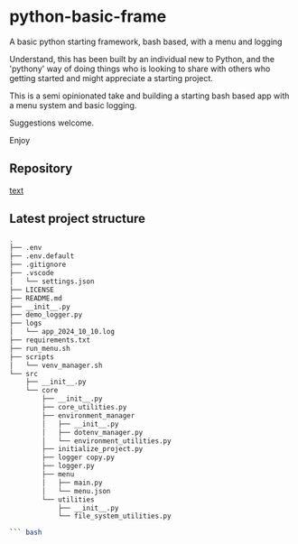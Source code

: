# python-basic-frame

A basic python starting framework, bash based, with a menu and logging

Understand, this has been built by an individual new to Python, and the 'pythony' way of doing things who is looking to share with others who getting started and might appreciate a starting project.

This is a semi opinionated take and building a starting bash based app with a menu system and basic logging.

Suggestions welcome.

Enjoy

## Repository

[text](https://github.com/stabbotco1/python-basic-frame)

## Latest project structure

```bash
.
├── .env
├── .env.default
├── .gitignore
├── .vscode
│   └── settings.json
├── LICENSE
├── README.md
├── __init__.py
├── demo_logger.py
├── logs
│   └── app_2024_10_10.log
├── requirements.txt
├── run_menu.sh
├── scripts
│   └── venv_manager.sh
└── src
    ├── __init__.py
    └── core
        ├── __init__.py
        ├── core_utilities.py
        ├── environment_manager
        │   ├── __init__.py
        │   ├── dotenv_manager.py
        │   └── environment_utilities.py
        ├── initialize_project.py
        ├── logger copy.py
        ├── logger.py
        ├── menu
        │   ├── main.py
        │   └── menu.json
        └── utilities
            ├── __init__.py
            └── file_system_utilities.py

``` bash

